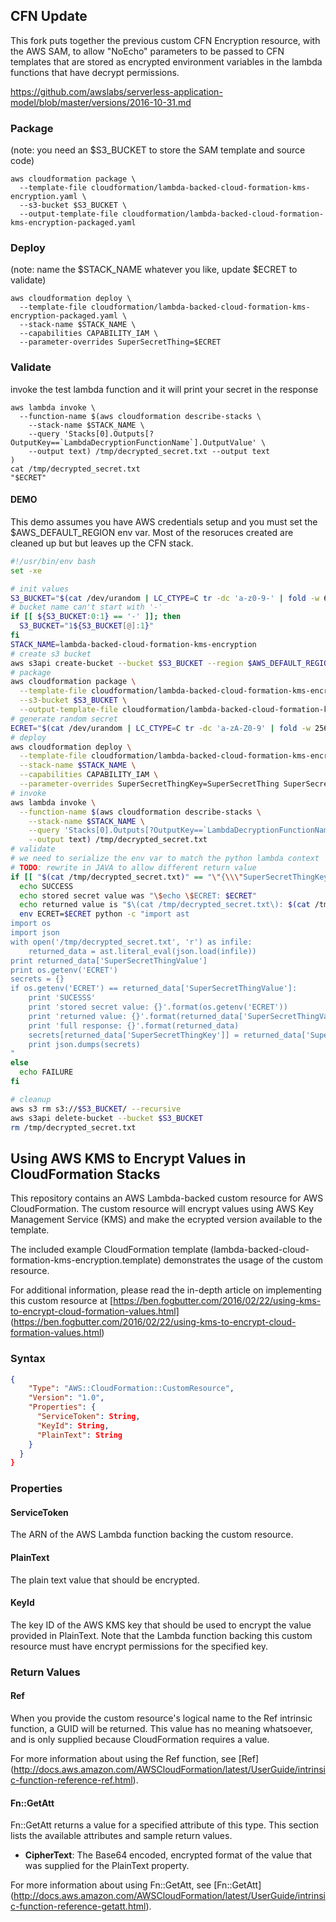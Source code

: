 ## CFN Update

This fork puts together the previous custom CFN Encryption resource,
with the AWS SAM, to allow "NoEcho" parameters to be passed to CFN templates
that are stored as encrypted environment variables in the lambda functions
that have decrypt permissions.

https://github.com/awslabs/serverless-application-model/blob/master/versions/2016-10-31.md

### Package

(note: you need an $S3_BUCKET to store the SAM template and source code)
```shell
aws cloudformation package \
  --template-file cloudformation/lambda-backed-cloud-formation-kms-encryption.yaml \
  --s3-bucket $S3_BUCKET \
  --output-template-file cloudformation/lambda-backed-cloud-formation-kms-encryption-packaged.yaml
```

### Deploy
(note: name the $STACK_NAME whatever you like, update $ECRET to validate)
```shell
aws cloudformation deploy \
  --template-file cloudformation/lambda-backed-cloud-formation-kms-encryption-packaged.yaml \
  --stack-name $STACK_NAME \
  --capabilities CAPABILITY_IAM \
  --parameter-overrides SuperSecretThing=$ECRET
```
### Validate
invoke the test lambda function and it will print your secret in the response
```shell
aws lambda invoke \
  --function-name $(aws cloudformation describe-stacks \
    --stack-name $STACK_NAME \
    --query 'Stacks[0].Outputs[?OutputKey==`LambdaDecryptionFunctionName`].OutputValue' \
    --output text) /tmp/decrypted_secret.txt --output text
)
cat /tmp/decrypted_secret.txt
"$ECRET"
```

#### DEMO
This demo assumes you have AWS credentials setup and you must set
the $AWS_DEFAULT_REGION env var. Most of the resoruces created are cleaned
up but but leaves up the CFN stack.
```bash
#!/usr/bin/env bash
set -xe

# init values
S3_BUCKET="$(cat /dev/urandom | LC_CTYPE=C tr -dc 'a-z0-9-' | fold -w 62 | head -n 1)"
# bucket name can't start with '-'
if [[ ${S3_BUCKET:0:1} == '-' ]]; then
  S3_BUCKET="1${S3_BUCKET[@]:1}"
fi
STACK_NAME=lambda-backed-cloud-formation-kms-encryption
# create s3 bucket
aws s3api create-bucket --bucket $S3_BUCKET --region $AWS_DEFAULT_REGION --create-bucket-configuration LocationConstraint=$AWS_DEFAULT_REGION
# package
aws cloudformation package \
  --template-file cloudformation/lambda-backed-cloud-formation-kms-encryption.yaml \
  --s3-bucket $S3_BUCKET \
  --output-template-file cloudformation/lambda-backed-cloud-formation-kms-encryption-packaged.yaml
# generate random secret
ECRET="$(cat /dev/urandom | LC_CTYPE=C tr -dc 'a-zA-Z0-9' | fold -w 256 | head -n 1)"
# deploy
aws cloudformation deploy \
  --template-file cloudformation/lambda-backed-cloud-formation-kms-encryption-packaged.yaml \
  --stack-name $STACK_NAME \
  --capabilities CAPABILITY_IAM \
  --parameter-overrides SuperSecretThingKey=SuperSecretThing SuperSecretThingValue=$ECRET
# invoke
aws lambda invoke \
  --function-name $(aws cloudformation describe-stacks \
    --stack-name $STACK_NAME \
    --query 'Stacks[0].Outputs[?OutputKey==`LambdaDecryptionFunctionName`].OutputValue' \
    --output text) /tmp/decrypted_secret.txt
# validate
# we need to serialize the env var to match the python lambda context
# TODO: rewrite in JAVA to allow different return value
if [[ "$(cat /tmp/decrypted_secret.txt)" == "\"{\\\"SuperSecretThingKey\\\": \\\"SuperSecretThing\\\", \\\"SuperSecretThingValue\\\": \\\"$ECRET\\\"}\"" ]]; then
  echo SUCCESS
  echo stored secret value was "\$echo \$ECRET: $ECRET"
  echo returned value is "$\(cat /tmp/decrypted_secret.txt\): $(cat /tmp/decrypted_secret.txt)"
  env ECRET=$ECRET python -c "import ast
import os
import json
with open('/tmp/decrypted_secret.txt', 'r') as infile:
    returned_data = ast.literal_eval(json.load(infile))
print returned_data['SuperSecretThingValue']
print os.getenv('ECRET')
secrets = {}
if os.getenv('ECRET') == returned_data['SuperSecretThingValue']:
    print 'SUCESSS'
    print 'stored secret value: {}'.format(os.getenv('ECRET'))
    print 'returned value: {}'.format(returned_data['SuperSecretThingValue'])
    print 'full response: {}'.format(returned_data)
    secrets[returned_data['SuperSecretThingKey']] = returned_data['SuperSecretThingValue']
    print json.dumps(secrets)
"
else
  echo FAILURE
fi

# cleanup
aws s3 rm s3://$S3_BUCKET/ --recursive
aws s3api delete-bucket --bucket $S3_BUCKET
rm /tmp/decrypted_secret.txt

```

## Using AWS KMS to Encrypt Values in CloudFormation Stacks

This repository contains an AWS Lambda-backed custom resource for AWS
CloudFormation. The custom resource will encrypt values using AWS Key
Management Service (KMS) and make the ecrypted version available to the
template.

The included example CloudFormation template
(lambda-backed-cloud-formation-kms-encryption.template) demonstrates the
usage of the custom resource.

For additional information, please read the in-depth article on
implementing this custom resource at
[https://ben.fogbutter.com/2016/02/22/using-kms-to-encrypt-cloud-formation-values.html]
(https://ben.fogbutter.com/2016/02/22/using-kms-to-encrypt-cloud-formation-values.html)

### Syntax

```json
{
    "Type": "AWS::CloudFormation::CustomResource",
    "Version": "1.0",
    "Properties": {
      "ServiceToken": String,
      "KeyId": String,
      "PlainText": String
    }
  }
}
```

### Properties

#### ServiceToken
The ARN of the AWS Lambda function backing the custom resource.

#### PlainText
The plain text value that should be encrypted.

#### KeyId
The key ID of the AWS KMS key that should be used to encrypt the value
provided in PlainText. Note that the Lambda function backing this
custom resource must have encrypt permissions for the specified key.


### Return Values

#### Ref

When you provide the custom resource's logical name to the Ref intrinsic
function, a GUID will be returned. This value has no meaning whatsoever,
and is only supplied because CloudFormation requires a value.

For more information about using the Ref function, see [Ref]
(http://docs.aws.amazon.com/AWSCloudFormation/latest/UserGuide/intrinsic-function-reference-ref.html).

#### Fn::GetAtt

Fn::GetAtt returns a value for a specified attribute of this type. This
section lists the available attributes and sample return values.

- **CipherText**: The Base64 encoded, encrypted format of the value that
                  was supplied for the PlainText property.

For more information about using Fn::GetAtt, see [Fn::GetAtt]
(http://docs.aws.amazon.com/AWSCloudFormation/latest/UserGuide/intrinsic-function-reference-getatt.html).
